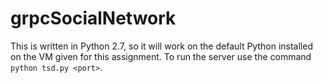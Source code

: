 # grpcSocialNetwork

This is written in Python 2.7, so it will work on the default Python installed on the VM given for this assignment.
To run the server use the command `python tsd.py <port>`.
